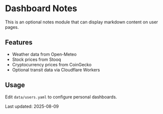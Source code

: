 # Dashboard Notes

This is an optional notes module that can display markdown content on user pages.

## Features

- Weather data from Open-Meteo
- Stock prices from Stooq
- Cryptocurrency prices from CoinGecko
- Optional transit data via Cloudflare Workers

## Usage

Edit `data/users.yaml` to configure personal dashboards.

Last updated: 2025-08-09